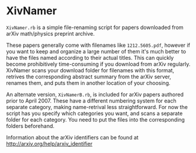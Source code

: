 XivNamer
========

`XivNamer.rb` is a simple file-renaming script for papers downloaded from arXiv math/physics preprint archive.

These papers generally come with filenames like `1212.5605.pdf`, however if you want to keep and organize a large number of them it's much better to have the files named according to their actual titles. This can quickly become prohibitively time-consuming if you download from arXiv regularly. XivNamer scans your download folder for filenames with this format, retrives the corresponding abstract summary from the arXiv server, renames them, and puts them in another location of your choosing.

An alternate version, `XivNamerB.rb`, is included for arXiv papers authored prior to April 2007. These have a different numbering system for each separate category, making name-retrival less straightforward. For now the script has you specify which categories you want, and scans a separate folder for each category. You need to put the files into the corresponding folders beforehand.

Information about the arXiv identifiers can be found at http://arxiv.org/help/arxiv_identifier

